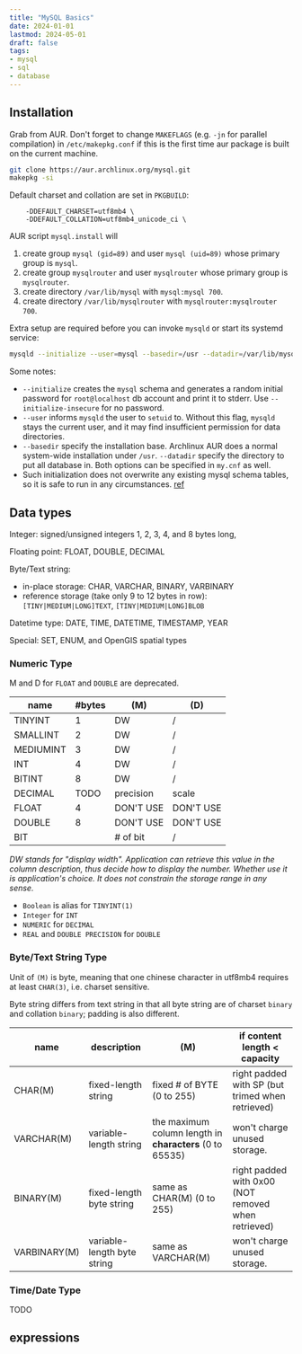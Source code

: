 ```yaml
---
title: "MySQL Basics"
date: 2024-01-01
lastmod: 2024-05-01
draft: false
tags:
- mysql
- sql
- database
---
```


Installation
-----------

Grab from AUR. Don't forget to change `MAKEFLAGS` (e.g. `-jn` for parallel compilation) in `/etc/makepkg.conf` if this is the first time aur package is built on the current machine. 

```bash
git clone https://aur.archlinux.org/mysql.git
makepkg -si
```

Default charset and collation are set in `PKGBUILD`:

```pkgbuild
	-DDEFAULT_CHARSET=utf8mb4 \
	-DDEFAULT_COLLATION=utf8mb4_unicode_ci \
```


AUR script `mysql.install` will
1. create group `mysql (gid=89)` and user `mysql (uid=89)` whose primary group is `mysql`.
2. create group `mysqlrouter` and user `mysqlrouter` whose primary group is `mysqlrouter`.
3. create directory `/var/lib/mysql` with `mysql:mysql 700`.
4. create directory `/var/lib/mysqlrouter` with `mysqlrouter:mysqlrouter 700`.

Extra setup are required before you can invoke `mysqld` or start its systemd service:

```bash
mysqld --initialize --user=mysql --basedir=/usr --datadir=/var/lib/mysql
```

Some notes:
- `--initialize` creates the `mysql` schema and generates a random initial password for `root@localhost` db account and print it to stderr. Use `--initialize-insecure` for no password.
- `--user` informs `mysqld` the user to `setuid` to. Without this flag, `mysqld` stays the current user, and it may find insufficient permission for data directories.
- `--basedir` specify the installation base. Archlinux AUR does a normal system-wide installation under `/usr`. `--datadir` specify the directory to put all database in. Both options can be specified in `my.cnf` as well.
- Such initialization does not overwrite any existing mysql schema tables, so it is safe to run in any circumstances. [ref](https://dev.mysql.com/doc/refman/8.0/en/data-directory-initialization.html)

## Data types

Integer: signed/unsigned integers 1, 2, 3, 4, and 8 bytes long, 

Floating point: FLOAT, DOUBLE, DECIMAL

Byte/Text string:
- in-place storage: CHAR, VARCHAR, BINARY, VARBINARY
- reference storage (take only 9 to 12 bytes in row): `[TINY|MEDIUM|LONG]TEXT`, `[TINY|MEDIUM|LONG]BLOB`

Datetime type: DATE, TIME, DATETIME, TIMESTAMP, YEAR

Special: SET, ENUM, and OpenGIS spatial types

### Numeric Type

M and D for `FLOAT` and `DOUBLE` are deprecated.

| name      | #bytes | (M)       | (D)       |
|-----------|--------|-----------|-----------|
| TINYINT   | 1      | DW        | /         |
| SMALLINT  | 2      | DW        | /         |
| MEDIUMINT | 3      | DW        | /         |
| INT       | 4      | DW        | /         |
| BITINT    | 8      | DW        | /         |
| DECIMAL   | TODO   | precision | scale     |
| FLOAT     | 4      | DON'T USE | DON'T USE |
| DOUBLE    | 8      | DON'T USE | DON'T USE |
| BIT       |        | # of bit  | /         |

*DW stands for "display width". Application can retrieve this value in the column description, thus decide how to display the number. Whether use it is application's choice. It does not constrain the storage range in any sense.*

- `Boolean` is alias for `TINYINT(1)`
- `Integer` for `INT`
- `NUMERIC` for `DECIMAL`
- `REAL` and `DOUBLE PRECISION` for `DOUBLE`

### Byte/Text String Type

Unit of `(M)` is byte, meaning that one chinese character in utf8mb4 requires at least `CHAR(3)`, i.e. charset sensitive.

Byte string differs from text string in that all byte string are of charset `binary` and collation `binary`; padding is also different.

| name         | description                 | (M)                                                      | if content length < capacity                        |
|--------------|-----------------------------|----------------------------------------------------------|-----------------------------------------------------|
| CHAR(M)      | fixed-length string         | fixed # of BYTE (0 to 255)                               | right padded with SP (but trimed when retrieved)    |
| VARCHAR(M)   | variable-length string      | the maximum column length in **characters** (0 to 65535) | won't charge unused storage.                        |
| BINARY(M)    | fixed-length byte string    | same as CHAR(M) (0 to 255)                               | right padded with 0x00 (NOT removed when retrieved) |
| VARBINARY(M) | variable-length byte string | same as VARCHAR(M)                                       | won't charge unused storage.                        |



### Time/Date Type

TODO


## expressions
